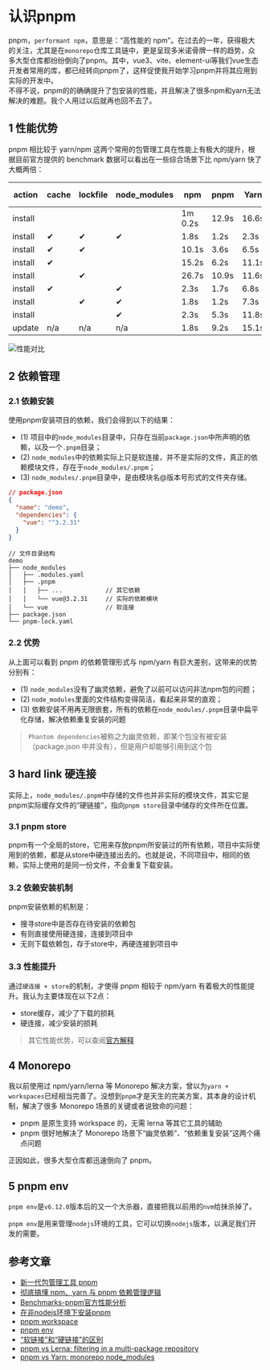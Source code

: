 # 认识pnpm

pnpm，`performant npm`，意思是：“高性能的 npm”。在过去的一年，获得极大的关注，尤其是在`monorepo`仓库工具链中，更是呈现多米诺骨牌一样的趋势，众多大型仓库都纷纷倒向了pnpm。其中，vue3、vite、element-ui等我们vue生态开发者常用的库，都已经转向pnpm了，这样促使我开始学习pnpm并将其应用到实际的开发中。  
不得不说，pnpm的的确确提升了包安装的性能，并且解决了很多npm和yarn无法解决的难题。我个人用过以后就再也回不去了。

## 1 性能优势
pnpm 相比较于 yarn/npm 这两个常用的包管理工具在性能上有极大的提升，根据目前官方提供的 benchmark 数据可以看出在一些综合场景下比 npm/yarn 快了大概两倍：

action|cache|lockfile|node_modules|npm|pnpm|Yarn|Yarn PnP
|--|--|--|--|--|--|--|--|
install||||1m 0.2s|12.9s|16.6s|23.1s
install|✔|✔|✔|1.8s|1.2s|2.3s|n/a
install|✔|✔||10.1s|3.6s|6.5s|1.5s
install|✔|||15.2s|6.2s|11.1s|5.9s
install||✔||26.7s|10.9s|11.6s|17.1s
install|✔||✔|2.3s|1.7s|6.8s|n/a
install||✔|✔|1.8s|1.2s|7.3s|n/a
install|||✔|2.3s|5.3s|11.8s|n/a
update|n/a|n/a|n/a|1.8s|9.2s|15.1s|28.9s

![性能对比](https://pnpm.io/img/benchmarks/alotta-files.svg)
## 2 依赖管理
### 2.1 依赖安装
使用pnpm安装项目的依赖，我们会得到以下的结果：
- (1) 项目中的`node_modules`目录中，只存在当前`package.json`中所声明的依赖，以及一个`.pnpm`目录；
- (2) `node_modules`中的依赖实际上只是软连接，并不是实际的文件，真正的依赖模块文件，存在于`node_modules/.pnpm`；
- (3) `node_modules/.pnpm`目录中，是由模块名@版本号形式的文件夹存储。
```json
// package.json
{
  "name": "demo",
  "dependencies": {
    "vue": "^3.2.31"
  }
}
```

```
// 文件目录结构
demo
├── node_modules
│   ├── .modules.yaml
│   ├── .pnpm
│   │   ├── ...            // 其它依赖
│   │   └── vue@3.2.31     // 实际的依赖模块
│   └── vue                // 软连接
├── package.json
└── pnpm-lock.yaml
```
### 2.2 优势
从上面可以看到 pnpm 的依赖管理形式与 npm/yarn 有巨大差别，这带来的优势分别有：
- (1) `node_modules`没有了幽灵依赖，避免了以前可以访问非法npm包的问题；
- (2) `node_modules`里面的文件结构变得简洁，看起来非常的直观；
- (3) 依赖安装不用再无限嵌套，所有的依赖在`node_modules/.pnpm`目录中扁平化存储，解决依赖重复安装的问题
> `Phantom dependencies`被称之为幽灵依赖，即某个包没有被安装（package.json 中并没有），但是用户却能够引用到这个包

## 3 hard link 硬连接
实际上，`node_modules/.pnpm`中存储的文件也并非实际的模块文件，其实它是pnpm实际缓存文件的“硬链接”，指向`pnpm store`目录中储存的文件所在位置。  
### 3.1 pnpm store
pnpm有一个全局的store，它用来存放pnpm所安装过的所有依赖，项目中实际使用到的依赖，都是从store中硬连接出去的。也就是说，不同项目中，相同的依赖，实际上使用的是同一份文件，不会重复下载安装。

### 3.2 依赖安装机制
pnpm安装依赖的机制是：
- 搜寻store中是否存在待安装的依赖包
- 有则直接使用硬连接，连接到项目中
- 无则下载依赖包，存于store中，再硬连接到项目中

### 3.3 性能提升
通过`硬连接 + store`的机制，才使得 pnpm 相较于 npm/yarn 有着极大的性能提升。我认为主要体现在以下2点：
- store缓存，减少了下载的损耗
- 硬连接，减少安装的损耗

> 其它性能优势，可以查阅[官方解释](https://pnpm.io/benchmarks#the-reason-pnpm-is-fast)

## 4 Monorepo
我以前使用过 npm/yarn/lerna 等 Monorepo 解决方案，曾以为`yarn + workspaces`已经相当完善了。没想到`pnpm`才是天生的完美方案，其本身的设计机制，解决了很多 Monorepo 场景的关键或者说致命的问题：
- pnpm 是原生支持 workspace 的，无需 lerna 等其它工具的辅助
- pnpm 很好地解决了 Monorepo 场景下“幽灵依赖”、“依赖重复安装”这两个痛点问题

正因如此，很多大型仓库都迅速倒向了 pnpm。

## 5 pnpm env
`pnpm env`是`v6.12.0`版本后的又一个大杀器，直接把我以前用的`nvm`给抹杀掉了。

`pnpm env`是用来管理`nodejs`环境的工具，它可以切换`nodejs`版本，以满足我们开发的需要。


## 参考文章
- [新一代包管理工具 pnpm](https://www.qjidea.com/pnpm/)
- [彻底搞懂 npm、yarn 与 pnpm 依赖管理逻辑](https://mp.weixin.qq.com/s/N2G--m4rGpgXb26X7WZF7Q)
- [Benchmarks-pnpm官方性能分析](https://pnpm.io/benchmarks)
- [在非nodejs环境下安装pnpm](https://pnpm.io/installation#nodejs-is-not-preinstalled)
- [pnpm workspace](https://pnpm.io/workspaces/)
- [pnpm env](https://pnpm.io/cli/env)
- [“软链接”和“硬链接”的区别](https://www.linuxprobe.com/soft-and-hard-links.html)
- [pnpm vs Lerna: filtering in a multi-package repository](https://medium.com/pnpm/pnpm-vs-lerna-filtering-in-a-multi-package-repository-1f68bc644d6a)
- [pnpm vs Yarn: monorepo node_modules](https://medium.com/pnpm/pnpm-vs-yarn-monorepo-node-modules-6c025d50b9bd)